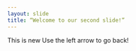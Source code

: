 ```yaml
---
layout: slide
title: “Welcome to our second slide!”
---
```

This is new
Use the left arrow to go back!
